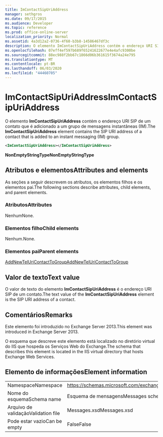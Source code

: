 ```yaml
---
title: ImContactSipUriAddress
manager: sethgros
ms.date: 09/17/2015
ms.audience: Developer
ms.topic: reference
ms.prod: office-online-server
localization_priority: Normal
ms.assetid: 4a3d12a2-0736-4f60-b3b8-14586467df3c
description: O elemento ImContactSipUriAddress contém o endereço URI SIP de um contato que é adicionado a um grupo de mensagens instantâneas (IM).
ms.openlocfilehash: 07eff4ef597b689f65241622677e4e4afc9300be
ms.sourcegitcommit: 88ec988f2bb67c1866d06b361615f3674a24e795
ms.translationtype: MT
ms.contentlocale: pt-BR
ms.lasthandoff: 06/03/2020
ms.locfileid: "44460705"
---
```

# <a name="imcontactsipuriaddress"></a><span data-ttu-id="e8c9c-103">ImContactSipUriAddress</span><span class="sxs-lookup"><span data-stu-id="e8c9c-103">ImContactSipUriAddress</span></span>

<span data-ttu-id="e8c9c-104">O elemento **ImContactSipUriAddress** contém o endereço URI SIP de um contato que é adicionado a um grupo de mensagens instantâneas (IM).</span><span class="sxs-lookup"><span data-stu-id="e8c9c-104">The **ImContactSipUriAddress** element contains the SIP URI address of a contact that is added to an instant messaging (IM) group.</span></span> 
  
```XML
<ImContactSipUriAddress></ImContactSipUriAddress>
```

 <span data-ttu-id="e8c9c-105">**NonEmptyStringType**</span><span class="sxs-lookup"><span data-stu-id="e8c9c-105">**NonEmptyStringType**</span></span>
## <a name="attributes-and-elements"></a><span data-ttu-id="e8c9c-106">Atributos e elementos</span><span class="sxs-lookup"><span data-stu-id="e8c9c-106">Attributes and elements</span></span>

<span data-ttu-id="e8c9c-107">As seções a seguir descrevem os atributos, os elementos filhos e os elementos pai.</span><span class="sxs-lookup"><span data-stu-id="e8c9c-107">The following sections describe attributes, child elements, and parent elements.</span></span>
  
### <a name="attributes"></a><span data-ttu-id="e8c9c-108">Atributos</span><span class="sxs-lookup"><span data-stu-id="e8c9c-108">Attributes</span></span>

<span data-ttu-id="e8c9c-109">Nenhum</span><span class="sxs-lookup"><span data-stu-id="e8c9c-109">None.</span></span>
  
### <a name="child-elements"></a><span data-ttu-id="e8c9c-110">Elementos filho</span><span class="sxs-lookup"><span data-stu-id="e8c9c-110">Child elements</span></span>

<span data-ttu-id="e8c9c-111">Nenhum.</span><span class="sxs-lookup"><span data-stu-id="e8c9c-111">None.</span></span>
  
### <a name="parent-elements"></a><span data-ttu-id="e8c9c-112">Elementos pai</span><span class="sxs-lookup"><span data-stu-id="e8c9c-112">Parent elements</span></span>

[<span data-ttu-id="e8c9c-113">AddNewTelUriContactToGroup</span><span class="sxs-lookup"><span data-stu-id="e8c9c-113">AddNewTelUriContactToGroup</span></span>](addnewteluricontacttogroup.md)
  
## <a name="text-value"></a><span data-ttu-id="e8c9c-114">Valor de texto</span><span class="sxs-lookup"><span data-stu-id="e8c9c-114">Text value</span></span>

<span data-ttu-id="e8c9c-115">O valor de texto do elemento **ImContactSipUriAddress** é o endereço URI SIP de um contato.</span><span class="sxs-lookup"><span data-stu-id="e8c9c-115">The text value of the **ImContactSipUriAddress** element is the SIP URI address of a contact.</span></span> 
  
## <a name="remarks"></a><span data-ttu-id="e8c9c-116">Comentários</span><span class="sxs-lookup"><span data-stu-id="e8c9c-116">Remarks</span></span>

<span data-ttu-id="e8c9c-117">Este elemento foi introduzido no Exchange Server 2013.</span><span class="sxs-lookup"><span data-stu-id="e8c9c-117">This element was introduced in Exchange Server 2013.</span></span>
  
<span data-ttu-id="e8c9c-118">O esquema que descreve este elemento está localizado no diretório virtual do IIS que hospeda os Serviços Web do Exchange.</span><span class="sxs-lookup"><span data-stu-id="e8c9c-118">The schema that describes this element is located in the IIS virtual directory that hosts Exchange Web Services.</span></span>
  
## <a name="element-information"></a><span data-ttu-id="e8c9c-119">Elemento de informações</span><span class="sxs-lookup"><span data-stu-id="e8c9c-119">Element information</span></span>

|||
|:-----|:-----|
|<span data-ttu-id="e8c9c-120">Namespace</span><span class="sxs-lookup"><span data-stu-id="e8c9c-120">Namespace</span></span>  <br/> |https://schemas.microsoft.com/exchange/services/2006/messages  <br/> |
|<span data-ttu-id="e8c9c-121">Nome do esquema</span><span class="sxs-lookup"><span data-stu-id="e8c9c-121">Schema name</span></span>  <br/> |<span data-ttu-id="e8c9c-122">Esquema de mensagens</span><span class="sxs-lookup"><span data-stu-id="e8c9c-122">Messages schema</span></span>  <br/> |
|<span data-ttu-id="e8c9c-123">Arquivo de validação</span><span class="sxs-lookup"><span data-stu-id="e8c9c-123">Validation file</span></span>  <br/> |<span data-ttu-id="e8c9c-124">Messages.xsd</span><span class="sxs-lookup"><span data-stu-id="e8c9c-124">Messages.xsd</span></span>  <br/> |
|<span data-ttu-id="e8c9c-125">Pode estar vazio</span><span class="sxs-lookup"><span data-stu-id="e8c9c-125">Can be empty</span></span>  <br/> |<span data-ttu-id="e8c9c-126">False</span><span class="sxs-lookup"><span data-stu-id="e8c9c-126">False</span></span>  <br/> |
   


